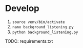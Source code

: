 # Develop

1. `source venv/bin/activate`
2. `nano background_listening.py`
3. `python background_listening.py`

TODO: requirements.txt